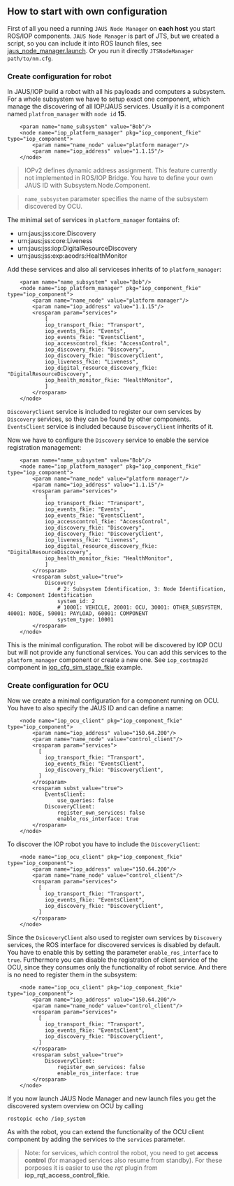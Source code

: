 ## How to start with own configuration

First of all you need a running `JAUS Node Manager` on **each host** you start ROS/IOP components. `JAUS Node Manager` is part of JTS, but we created a script, so you can include it into ROS launch files, see [jaus_node_manager.launch](https://github.com/fkie/iop_cfg_sim_stage_fkie/blob/master/launch/jaus_node_manager.launch). Or you run it directly `JTSNodeManager path/to/nm.cfg`.

### Create configuration for robot

In JAUS/IOP build a robot with all his payloads and computers a subsystem. For a whole subsystem we have to setup exact one component, which manage the discovering of all IOP/JAUS services. Usually it is a component named `platfrom_manager` with `node id` **15**.
```
    <param name="name_subsystem" value="Bob"/>
    <node name="iop_platform_manager" pkg="iop_component_fkie" type="iop_component">
        <param name="name_node" value="platform manager"/>
        <param name="iop_address" value="1.1.15"/>
    </node>
```
>IOPv2 defines dynamic address assignment. This feature currently not implemented in ROS/IOP Bridge. You have to define your own JAUS ID with Subsystem.Node.Component.

>`name_subsystem` parameter specifies the name of the subsystem discovered by OCU.

The minimal set of services in `platform_manager` fontains of:

* urn:jaus:jss:core:Discovery
* urn:jaus:jss:core:Liveness
* urn:jaus:jss:iop:DigitalResourceDiscovery
* urn:jaus:jss:exp:aeodrs:HealthMonitor

Add these services and also all serviceses inherits of to `platform_manager`:
```
    <param name="name_subsystem" value="Bob"/>
    <node name="iop_platform_manager" pkg="iop_component_fkie" type="iop_component">
        <param name="name_node" value="platform manager"/>
        <param name="iop_address" value="1.1.15"/>
        <rosparam param="services">
            [
            iop_transport_fkie: "Transport",
            iop_events_fkie: "Events",
            iop_events_fkie: "EventsClient",
            iop_accesscontrol_fkie: "AccessControl",
            iop_discovery_fkie: "Discovery",
            iop_discovery_fkie: "DiscoveryClient",
            iop_liveness_fkie: "Liveness",
            iop_digital_resource_discovery_fkie: "DigitalResourceDiscovery",
            iop_health_monitor_fkie: "HealthMonitor",
            ]
        </rosparam>
    </node>
```
`DiscoveryClient` service is included to register our own services by `Discovery` services, so they can be found by other components. `EventsClient` service is included because `DiscoveryClient` inherits of it.

Now we have to configure the `Discovery` service to enable the service registration management:
```
    <param name="name_subsystem" value="Bob"/>
    <node name="iop_platform_manager" pkg="iop_component_fkie" type="iop_component">
        <param name="name_node" value="platform manager"/>
        <param name="iop_address" value="1.1.15"/>
        <rosparam param="services">
            [
            iop_transport_fkie: "Transport",
            iop_events_fkie: "Events",
            iop_events_fkie: "EventsClient",
            iop_accesscontrol_fkie: "AccessControl",
            iop_discovery_fkie: "Discovery",
            iop_discovery_fkie: "DiscoveryClient",
            iop_liveness_fkie: "Liveness",
            iop_digital_resource_discovery_fkie: "DigitalResourceDiscovery",
            iop_health_monitor_fkie: "HealthMonitor",
            ]
        </rosparam>
        <rosparam subst_value="true">
            Discovery:
                # 2: Subsystem Identification, 3: Node Identification, 4: Component Identification
                system_id: 2
                # 10001: VEHICLE, 20001: OCU, 30001: OTHER_SUBSYSTEM, 40001: NODE, 50001: PAYLOAD, 60001: COMPONENT
                system_type: 10001
        </rosparam>
    </node>
```

This is the minimal configuration. The robot will be discovered by IOP OCU but will not provide any functional services. You can add this services to the `platform_manager` component or create a new one. See `iop_costmap2d` component in [iop_cfg_sim_stage_fkie](https://github.com/fkie/iop_cfg_sim_stage_fkie/blob/master/launch/inc_iop_robot.launch) example.

### Create configuration for OCU

Now we create a minimal configuration for a component running on OCU. You have to also specify the JAUS ID and can define a name:
```
    <node name="iop_ocu_client" pkg="iop_component_fkie" type="iop_component">
        <param name="iop_address" value="150.64.200"/>
        <param name="name_node" value="control_client"/>
        <rosparam param="services">
          [
            iop_transport_fkie: "Transport",
            iop_events_fkie: "EventsClient",
            iop_discovery_fkie: "DiscoveryClient",
          ]
        </rosparam>
        <rosparam subst_value="true">
            EventsClient:
                use_queries: false
            DiscoveryClient:
                register_own_services: false
                enable_ros_interface: true
        </rosparam>
    </node>
```

To discover the IOP robot you have to include the `DiscoveryClient`:
```
    <node name="iop_ocu_client" pkg="iop_component_fkie" type="iop_component">
        <param name="iop_address" value="150.64.200"/>
        <param name="name_node" value="control_client"/>
        <rosparam param="services">
          [
            iop_transport_fkie: "Transport",
            iop_events_fkie: "EventsClient",
            iop_discovery_fkie: "DiscoveryClient",
          ]
        </rosparam>
    </node>
```
Since the `DsicoveryClient` also used to register own services by `Discovery` services, the ROS interface for discovered services is disabled by default. You have to enable this by setting the parameter `enable_ros_interface` to `true`. Furthermore you can disable the registration of client service of the OCU, since they consumes only the functionality of robot service. And there is no need to register them in the subsystem:
```
    <node name="iop_ocu_client" pkg="iop_component_fkie" type="iop_component">
        <param name="iop_address" value="150.64.200"/>
        <param name="name_node" value="control_client"/>
        <rosparam param="services">
          [
            iop_transport_fkie: "Transport",
            iop_events_fkie: "EventsClient",
            iop_discovery_fkie: "DiscoveryClient",
          ]
        </rosparam>
        <rosparam subst_value="true">
            DiscoveryClient:
                register_own_services: false
                enable_ros_interface: true
        </rosparam>
    </node>
```

If you now launch JAUS Node Manager and new launch files you get the discovered system overview on OCU by calling
```
rostopic echo /iop_system
```

As with the robot, you can extend the functionality of the OCU client component by adding the services to the `services` parameter.
>Note: for services, which control the robot, you need to get **access control** (for managed services also resume from standby). For these porposes it is easier to use the *rqt* plugin from **iop_rqt_access_control_fkie**.

